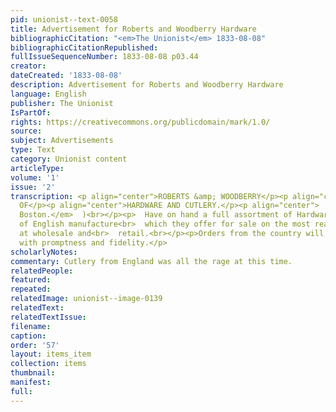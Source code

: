 ```yaml
---
pid: unionist--text-0058
title: Advertisement for Roberts and Woodberry Hardware
bibliographicCitation: "<em>The Unionist</em> 1833-08-08"
bibliographicCitationRepublished: 
fullIssueSequenceNumber: 1833-08-08 p03.44
creator: 
dateCreated: '1833-08-08'
description: Advertisement for Roberts and Woodberry Hardware
language: English
publisher: The Unionist
IsPartOf: 
rights: https://creativecommons.org/publicdomain/mark/1.0/
source: 
subject: Advertisements
type: Text
category: Unionist content
articleType: 
volume: '1'
issue: '2'
transcription: <p align="center">ROBERTS &amp; WOODBERRY</p><p align="center">IMPORTERS
  OF</p><p align="center">HARDWARE AND CUTLERY.</p><p align="center">  (<br>  <em>No.</em>  5.<br>  <em>Union-street,
  Boston.</em>  )<br></p><p>  Have on hand a full assortment of Hardware and Cutlery,
  of English manufacture<br>  which they offer for sale on the most reasonable terms,
  at wholesale and<br>  retail.<br></p><p>Orders from the country will be executed
  with promptness and fidelity.</p>
scholarlyNotes: 
commentary: Cutlery from England was all the rage at this time.
relatedPeople: 
featured: 
repeated: 
relatedImage: unionist--image-0139
relatedText: 
relatedTextIssue: 
filename: 
caption: 
order: '57'
layout: items_item
collection: items
thumbnail: 
manifest: 
full: 
---
```

